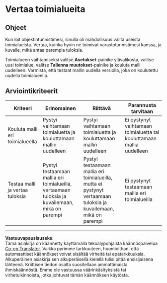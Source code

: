<!--
CO_OP_TRANSLATOR_METADATA:
{
  "original_hash": "d93ee76fac4c2199973689ecd05baaf9",
  "translation_date": "2025-08-27T20:34:38+00:00",
  "source_file": "5-retail/lessons/1-train-stock-detector/assignment.md",
  "language_code": "fi"
}
-->
# Vertaa toimialueita

## Ohjeet

Kun loit objektintunnistimesi, sinulla oli mahdollisuus valita useista toimialueista. Vertaa, kuinka hyvin ne toimivat varastotunnistimesi kanssa, ja kuvaile, mikä antaa parempia tuloksia.

Toimialueen vaihtamiseksi valitse **Asetukset**-painike ylävalikosta, valitse uusi toimialue, valitse **Tallenna muutokset**-painike ja kouluta malli uudelleen. Varmista, että testaat mallin uudella versiolla, joka on koulutettu uudella toimialueella.

## Arviointikriteerit

| Kriteeri | Erinomainen | Riittävä | Parannusta tarvitaan |
| -------- | ----------- | -------- | -------------------- |
| Kouluta malli eri toimialueella | Pystyi vaihtamaan toimialuetta ja kouluttamaan mallin uudelleen | Pystyi vaihtamaan toimialuetta ja kouluttamaan mallin uudelleen | Ei pystynyt vaihtamaan toimialuetta tai kouluttamaan mallia uudelleen |
| Testaa malli ja vertaa tuloksia | Pystyi testaamaan mallia eri toimialueilla, vertaamaan tuloksia ja kuvailemaan, mikä on parempi | Pystyi testaamaan mallia eri toimialueilla, mutta ei pystynyt vertaamaan tuloksia ja kuvailemaan, mikä on parempi | Ei pystynyt testaamaan mallia eri toimialueilla |

---

**Vastuuvapauslauseke**:  
Tämä asiakirja on käännetty käyttämällä tekoälypohjaista käännöspalvelua [Co-op Translator](https://github.com/Azure/co-op-translator). Vaikka pyrimme tarkkuuteen, huomioithan, että automaattiset käännökset voivat sisältää virheitä tai epätarkkuuksia. Alkuperäinen asiakirja sen alkuperäisellä kielellä tulisi pitää ensisijaisena lähteenä. Kriittisen tiedon osalta suositellaan ammattimaista ihmiskäännöstä. Emme ole vastuussa väärinkäsityksistä tai virhetulkinnoista, jotka johtuvat tämän käännöksen käytöstä.